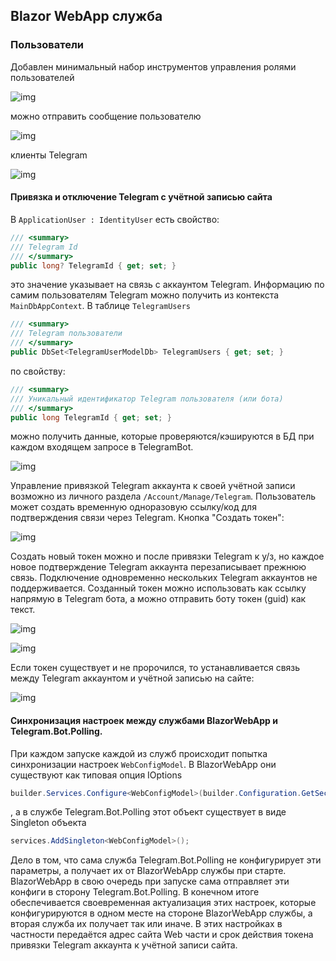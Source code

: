 ## Blazor WebApp служба

### Пользователи

Добавлен минимальный набор инструментов управления ролями пользователей

![img](../../img/users-profiles.png)

можно отправить сообщение пользователю

![img](../../img/users-profiles-tg-button.png)

клиенты Telegram

![img](../../img/users-profiles-tg-clients.png)

#### Привязка и отключение Telegram с учётной записью сайта
В `ApplicationUser : IdentityUser` есть свойство:
```c#
/// <summary>
/// Telegram Id
/// </summary>
public long? TelegramId { get; set; }
```
это значение указывает на связь с аккаунтом Telegram. Информацию по самим пользователям Telegram можно получить из контекста `MainDbAppContext`. В таблице `TelegramUsers`
```c#
/// <summary>
/// Telegram пользователи
/// </summary>
public DbSet<TelegramUserModelDb> TelegramUsers { get; set; }
```
по свойству:
```c#
/// <summary>
/// Уникальный идентификатор Telegram пользователя (или бота)
/// </summary>
public long TelegramId { get; set; }
```
можно получить данные, которые проверяются/кэшируются в БД при каждом входящем запросе в TelegramBot.

![img](../../img/tg-not-auth.png)

Управление привязкой Telegram аккаунта к своей учётной записи возможно из личного раздела `/Account/Manage/Telegram`. Пользователь может создать временную одноразовую ссылку/код для подтверждения связи через Telegram. Кнопка "Создать токен":

![img](../../img/tg-join-null.png)

Создать новый токен можно и после привязки Telegram к у/з, но каждое новое подтверждение Telegram аккаунта перезаписывает прежнюю связь. Подключение одновременно нескольких Telegram аккаунтов не поддерживается.
Созданный токен можно использовать как ссылку напрямую в Telegram бота, а можно отправить боту токен (guid) как текст.

![img](../../img/tg-auth-btn-init.png)

![img](../../img/tg-join-init.png)

Если токен существует и не пророчился, то устанавливается связь между Telegram аккаунтом и учётной записью на сайте:

![img](../../img/tg-join-success.png)

#### Синхронизация настроек между службами BlazorWebApp и Telegram.Bot.Polling.
При каждом запуске каждой из служб происходит попытка синхронизации настроек `WebConfigModel`. В BlazorWebApp они существуют как типовая опция IOptions<WebConfigModel>
```c#
builder.Services.Configure<WebConfigModel>(builder.Configuration.GetSection("WebConfig"));
```
, а в службе Telegram.Bot.Polling этот объект существует в виде Singleton объекта
```c#
services.AddSingleton<WebConfigModel>();
```

Дело в том, что сама служба Telegram.Bot.Polling не конфигурирует эти параметры, а получает их от BlazorWebApp службы при старте. BlazorWebApp в свою очередь при запуске сама отправляет эти конфиги в сторону Telegram.Bot.Polling. В конечном итоге обеспечивается своевременная актуализация этих настроек, которые конфигурируются в одном месте на стороне BlazorWebApp службы, а вторая служба их получает так или иначе. В этих настройках в частности передаётся адрес сайта Web части и срок действия токена привязки Telegram аккаунта к учётной записи сайта.